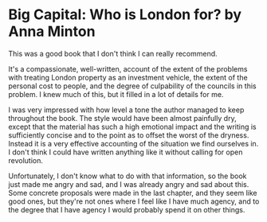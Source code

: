 # Big Capital: Who is London for? by Anna Minton

This was a good book that I don't think I can really recommend.

It's a compassionate, well-written, account of the extent of the problems with treating London property as an investment vehicle,
the extent of the personal cost to people, and the degree of culpability of the councils in this problem.
I knew much of this, but it filled in a lot of details for me.

I was very impressed with how level a tone the author managed to keep throughout the book. The style would have been almost painfully dry, except that the material has such a high emotional impact and the writing is sufficiently concise and to the point as to offset the worst of the dryness. Instead it is a very effective accounting of the situation we find ourselves in. I don't think I could have written anything like it without calling for open revolution.

Unfortunately, I don't know what to do with that information, so the book just made me angry and sad, and I was already angry and sad about this.
Some concrete proposals were made in the last chapter, and they seem like good ones, but they're not ones where I feel like I have much agency, and to the degree that I have agency I would probably spend it on other things.
